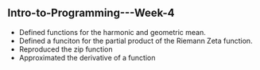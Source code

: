 ## Intro-to-Programming---Week-4

- Defined functions for the harmonic and geometric mean. 
- Defined a funciton for the partial product of the Riemann Zeta function.
- Reproduced the zip function 
- Approximated the derivative of a function 
